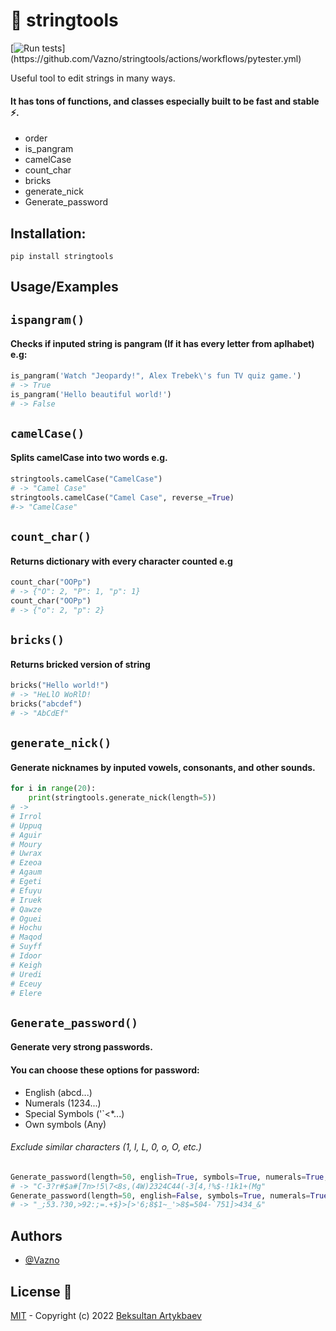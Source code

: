 # 📝 stringtools

[![Run tests](https://github.com/Vazno/stringtools/actions/workflows/pytester.yml/badge.svg?)](https://github.com/Vazno/stringtools/actions/workflows/pytester.yml)

Useful tool to edit strings in many ways.
#### It has tons of functions, and classes especially built to be fast and stable ⚡.
- order
- is_pangram
- camelCase
- count_char
- bricks
- generate_nick
- Generate_password
## Installation:
``pip install stringtools``


## Usage/Examples

## ```ispangram()```
#### Checks if inputed string is pangram (If it has every letter from aplhabet) e.g:
```python
is_pangram('Watch "Jeopardy!", Alex Trebek\'s fun TV quiz game.') 
# -> True
is_pangram('Hello beautiful world!') 
# -> False
```


## ```camelCase()```
#### Splits camelCase into two words e.g.
```python
stringtools.camelCase("CamelCase")
# -> "Camel Case"
stringtools.camelCase("Camel Case", reverse_=True) 
#-> "CamelCase"
```


## ```count_char()```
#### Returns dictionary with every character counted e.g
```python
count_char("OOPp")
# -> {"O": 2, "P": 1, "p": 1}
count_char("OOPp")
# -> {"o": 2, "p": 2}
```


## ```bricks()```
#### Returns bricked version of string
```python
bricks("Hello world!")
# -> "HeLlO WoRlD!
bricks("abcdef")
# -> "AbCdEf"
```


## ```generate_nick()```
#### Generate nicknames by inputed vowels, consonants, and other sounds.
```python
for i in range(20):
	print(stringtools.generate_nick(length=5))
# -> 
# Irrol
# Uppuq
# Aguir
# Moury
# Uwrax
# Ezeoa
# Agaum
# Egeti
# Efuyu
# Iruek
# Qawze
# Oguei
# Hochu
# Maqod
# Suyff
# Idoor
# Keigh
# Uredi
# Eceuy
# Elere
```



## ```Generate_password()```
#### Generate very strong passwords.
#### You can choose these options for password:
- English (abcd...)
- Numerals (1234...)
- Special Symbols ('`<*...)
- Own symbols (Any)
###### Exclude similar characters (1, l, L, 0, o, O, etc.)
```python
Generate_password(length=50, english=True, symbols=True, numerals=True, exclude_similarities=True)
# -> "C-3?r#$a#[7n>!5\7<8s,(4W)2324C44(-3[4,!%$-!1k1+(Mg"
Generate_password(length=50, english=False, symbols=True, numerals=True, uppercase=False)
# -> "_;53.?30,>92:;=.+$}>[>'6;8$1~_'>8$=504-`751]>434_&"
```


## Authors

- [@Vazno](https://www.github.com/Vazno)


## License 🔑

[MIT](https://choosealicense.com/licenses/mit/) - Copyright (c) 2022 [Beksultan Artykbaev](https://github.com/Vazno)
